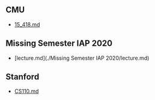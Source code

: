 ## CMU
- [15_418.md](./CMU/15_418.md)
## Missing Semester IAP 2020
- [lecture.md](./Missing Semester IAP 2020/lecture.md)
## Stanford
- [CS110.md](./Stanford/CS110.md)
